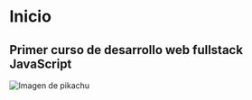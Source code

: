 # Inicio
## Primer curso de desarrollo web fullstack JavaScript
![Imagen de pikachu](https://i5.walmartimages.com/seo/Squishmallows-Pokemon-14-inch-Pikachu-Child-s-Ultra-Soft-Stuffed-Plush-Toy_d7154190-74ec-43f2-801e-a30a0c2fa5f6.ec4a08ecd0f53667c5c4927ed0739b7e.jpeg)
